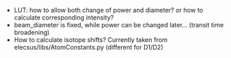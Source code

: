 - LUT: how to allow both change of power and diameter? or how to calculate corresponding intensity?
- beam_diameter is fixed, while power can be changed later... (transit time broadening)
- How to calculate isotope shifts? Currently taken from elecsus/libs/AtomConstants.py (different for D1/D2)